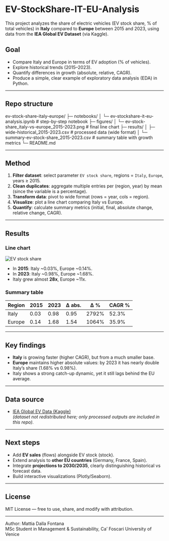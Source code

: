 # EV-StockShare-IT-EU-Analysis

This project analyzes the share of electric vehicles (EV stock share, % of total vehicles) in **Italy** compared to **Europe** between 2015 and 2023, using data from the **IEA Global EV Dataset** (via Kaggle).

## Goal
- Compare Italy and Europe in terms of EV adoption (% of vehicles).
- Explore historical trends (2015–2023).
- Quantify differences in growth (absolute, relative, CAGR).
- Produce a simple, clear example of exploratory data analysis (EDA) in Python.

---

## Repo structure
ev-stock-share-italy-europe/
├─ notebooks/
│ └─ ev-stockshare-it-eu-analysis.ipynb # step-by-step notebook
├─ figures/
│ └─ ev-stock-share_italy-vs-europe_2015-2023.png # final line chart
├─ results/
│ ├─ wide-historical_2015-2023.csv # processed data (wide format)
│ └─ summary-ev-stock-share_2015-2023.csv # summary table with growth metrics
└─ README.md

---

## Method
1. **Filter dataset**: select parameter `EV stock share`, regions = `Italy`, `Europe`, years ≥ 2015.
2. **Clean duplicates**: aggregate multiple entries per (region, year) by mean (since the variable is a percentage).
3. **Transform data**: pivot to wide format (rows = year, cols = region).
4. **Visualize**: plot a line chart comparing Italy vs Europe.
5. **Quantify**: calculate summary metrics (initial, final, absolute change, relative change, CAGR).

---

## Results

### Line chart
![EV stock share](<img width="2060" height="1407" alt="ev-stock-share_italy-vs-europe_2015-2023" src="https://github.com/user-attachments/assets/663367d0-d718-4325-9cd8-a571feb03543" />
)

- In **2015**: Italy ~0.03%, Europe ~0.14%.  
- In **2023**: Italy ~0.98%, Europe ~1.68%.  
- Italy grew almost **28x**, Europe ~11x.  

### Summary table
| Region | 2015 | 2023 | Δ abs. | Δ % | CAGR % |
|--------|------|------|--------|-----|--------|
| Italy  | 0.03 | 0.98 | 0.95   | 2792% | 52.3% |
| Europe | 0.14 | 1.68 | 1.54   | 1064% | 35.9% |

---

## Key findings
- **Italy** is growing faster (higher CAGR), but from a much smaller base.  
- **Europe** maintains higher absolute values: by 2023 it has nearly double Italy’s share (1.68% vs 0.98%).  
- Italy shows a strong catch-up dynamic, yet it still lags behind the EU average.

---

## Data source
- [IEA Global EV Data (Kaggle)](https://www.kaggle.com/datasets/patricklford/global-ev-sales-2010-2024)  
*(dataset not redistributed here; only processed outputs are included in this repo).*

---

## Next steps
- Add **EV sales** (flows) alongside EV stock (stock).
- Extend analysis to **other EU countries** (Germany, France, Spain).
- Integrate **projections to 2030/2035**, clearly distinguishing historical vs forecast data.
- Build interactive visualizations (Plotly/Seaborn).

---

## License
MIT License — free to use, share, and modify with attribution.

---
Author: Mattia Dalla Fontana  
MSc Student in Management & Sustainability, Ca’ Foscari University of Venice
